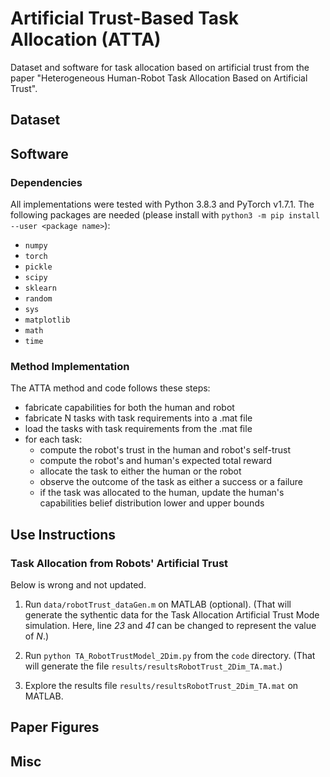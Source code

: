 # Artificial Trust-Based Task Allocation (ATTA)

Dataset and software for task allocation based on artificial trust from the paper "Heterogeneous Human-Robot Task Allocation Based on Artificial Trust".

## Dataset



## Software

### Dependencies

All implementations were tested with Python 3.8.3 and PyTorch v1.7.1.
The following packages are needed (please install with `python3 -m pip install --user <package name>`):

* `numpy`
* `torch`
* `pickle`
* `scipy`
* `sklearn`
* `random`
* `sys`
* `matplotlib`
* `math`
* `time`

### Method Implementation

The ATTA method and code follows these steps:

* fabricate capabilities for both the human and robot
* fabricate N tasks with task requirements into a .mat file
* load the tasks with task requirements from the .mat file
* for each task:
  * compute the robot's trust in the human and robot's self-trust
  * compute the robot's and human's expected total reward
  * allocate the task to either the human or the robot
  * observe the outcome of the task as either a success or a failure
  * if the task was allocated to the human, update the human's capabilities belief distribution lower and upper bounds

## Use Instructions


### Task Allocation from Robots' Artificial Trust

Below is wrong and not updated.

1. Run `data/robotTrust_dataGen.m` on MATLAB (optional).
  (That will generate the sythentic data for the Task Allocation Artificial Trust Mode simulation. Here, line _23_ and _41_ can be changed to represent the value of _N_.)

2. Run `python TA_RobotTrustModel_2Dim.py` from the `code` directory.
  (That will generate the file `results/resultsRobotTrust_2Dim_TA.mat`.)

3. Explore the results file `results/resultsRobotTrust_2Dim_TA.mat` on MATLAB.




## Paper Figures





## Misc


